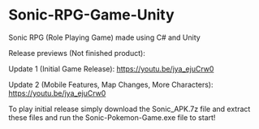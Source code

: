 # Sonic-RPG-Game-Unity
Sonic RPG (Role Playing Game) made using C# and Unity

Release previews (Not finished product): 

Update 1 (Initial Game Release): https://youtu.be/jya_ejuCrw0

Update 2 (Mobile Features, Map Changes, More Characters): https://youtu.be/jya_ejuCrw0

To play initial release simply download the Sonic_APK.7z file and extract these files and run the Sonic-Pokemon-Game.exe file to start!
